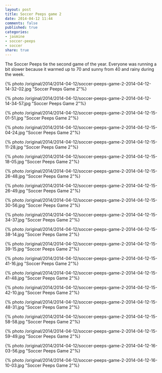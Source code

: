 ```yaml
---
layout: post
title: Soccer Peeps game 2
date: 2014-04-12 11:44
comments: false
published: true
categories:
- jasmine
- soccer-peeps
- soccer
share: true
---
```

The Soccer Peeps tie the second game of the year. Everyone was running a bit slower because it warmed up to 70 and sunny from 40 and rainy during the week.

{% photo /original/2014/2014-04-12/soccer-peeps-game-2-2014-04-12-14-32-02.jpg "Soccer Peeps Game 2"%}

{% photo /original/2014/2014-04-12/soccer-peeps-game-2-2014-04-12-14-34-57.jpg "Soccer Peeps Game 2"%}

{% photo /original/2014/2014-04-12/soccer-peeps-game-2-2014-04-12-15-01-51.jpg "Soccer Peeps Game 2"%}

{% photo /original/2014/2014-04-12/soccer-peeps-game-2-2014-04-12-15-04-24.jpg "Soccer Peeps Game 2"%}

{% photo /original/2014/2014-04-12/soccer-peeps-game-2-2014-04-12-15-11-28.jpg "Soccer Peeps Game 2"%}

{% photo /original/2014/2014-04-12/soccer-peeps-game-2-2014-04-12-15-18-05.jpg "Soccer Peeps Game 2"%}

{% photo /original/2014/2014-04-12/soccer-peeps-game-2-2014-04-12-15-26-48.jpg "Soccer Peeps Game 2"%}

{% photo /original/2014/2014-04-12/soccer-peeps-game-2-2014-04-12-15-26-49.jpg "Soccer Peeps Game 2"%}

{% photo /original/2014/2014-04-12/soccer-peeps-game-2-2014-04-12-15-30-56.jpg "Soccer Peeps Game 2"%}

{% photo /original/2014/2014-04-12/soccer-peeps-game-2-2014-04-12-15-34-37.jpg "Soccer Peeps Game 2"%}

{% photo /original/2014/2014-04-12/soccer-peeps-game-2-2014-04-12-15-38-14.jpg "Soccer Peeps Game 2"%}

{% photo /original/2014/2014-04-12/soccer-peeps-game-2-2014-04-12-15-39-15.jpg "Soccer Peeps Game 2"%}

{% photo /original/2014/2014-04-12/soccer-peeps-game-2-2014-04-12-15-41-16.jpg "Soccer Peeps Game 2"%}

{% photo /original/2014/2014-04-12/soccer-peeps-game-2-2014-04-12-15-41-48.jpg "Soccer Peeps Game 2"%}

{% photo /original/2014/2014-04-12/soccer-peeps-game-2-2014-04-12-15-42-10.jpg "Soccer Peeps Game 2"%}

{% photo /original/2014/2014-04-12/soccer-peeps-game-2-2014-04-12-15-48-31.jpg "Soccer Peeps Game 2"%}

{% photo /original/2014/2014-04-12/soccer-peeps-game-2-2014-04-12-15-58-58.jpg "Soccer Peeps Game 2"%}

{% photo /original/2014/2014-04-12/soccer-peeps-game-2-2014-04-12-15-59-49.jpg "Soccer Peeps Game 2"%}

{% photo /original/2014/2014-04-12/soccer-peeps-game-2-2014-04-12-16-03-56.jpg "Soccer Peeps Game 2"%}

{% photo /original/2014/2014-04-12/soccer-peeps-game-2-2014-04-12-16-10-03.jpg "Soccer Peeps Game 2"%}